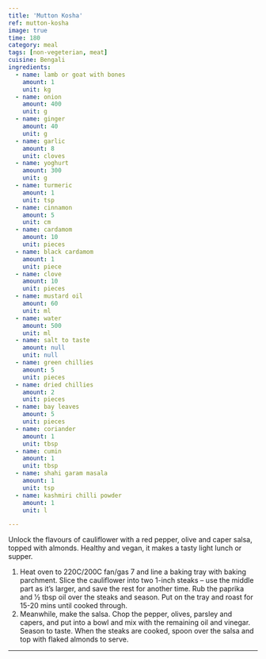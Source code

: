 ```yaml
---
title: 'Mutton Kosha'
ref: mutton-kosha
image: true
time: 180
category: meal
tags: [non-vegeterian, meat]
cuisine: Bengali
ingredients:
  - name: lamb or goat with bones
    amount: 1
    unit: kg
  - name: onion
    amount: 400
    unit: g
  - name: ginger
    amount: 40
    unit: g
  - name: garlic
    amount: 8
    unit: cloves
  - name: yoghurt
    amount: 300 
    unit: g
  - name: turmeric
    amount: 1
    unit: tsp
  - name: cinnamon
    amount: 5
    unit: cm
  - name: cardamom
    amount: 10
    unit: pieces
  - name: black cardamom
    amount: 1
    unit: piece
  - name: clove
    amount: 10
    unit: pieces
  - name: mustard oil
    amount: 60
    unit: ml
  - name: water
    amount: 500
    unit: ml
  - name: salt to taste
    amount: null
    unit: null
  - name: green chillies
    amount: 5
    unit: pieces
  - name: dried chillies
    amount: 2
    unit: pieces
  - name: bay leaves
    amount: 5
    unit: pieces
  - name: coriander
    amount: 1
    unit: tbsp
  - name: cumin
    amount: 1
    unit: tbsp
  - name: shahi garam masala
    amount: 1
    unit: tsp
  - name: kashmiri chilli powder
    amount: 1
    unit: l

---
```


Unlock the flavours of cauliflower with a red pepper, olive and caper salsa, topped with almonds. Healthy and vegan, it makes a tasty light lunch or supper.

1. Heat oven to 220C/200C fan/gas 7 and line a baking tray with baking parchment. Slice the cauliflower into two 1-inch steaks – use the middle part as it’s larger, and save the rest for another time. Rub the paprika and 1⁄2 tbsp oil over the steaks and season. Put on the tray and roast for 15-20 mins until cooked through.
2. Meanwhile, make the salsa. Chop the pepper, olives, parsley and capers, and put into a bowl and mix with the remaining oil and vinegar. Season to taste. When the steaks are cooked, spoon over the salsa and top with flaked almonds to serve.

---
